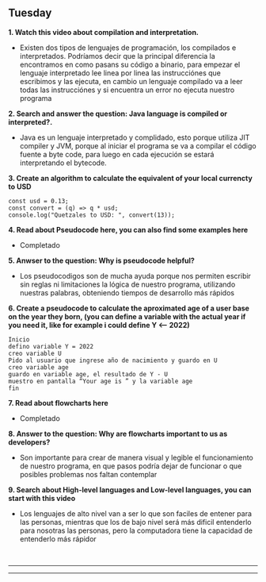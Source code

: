 ## Tuesday

**1. Watch this video about compilation and interpretation.**

- Existen dos tipos de lenguajes de programación, los compilados e interpretados.
  Podríamos decir que la principal diferencia la encontramos en como pasans su código a binario, para empezar el lenguaje interpretado lee linea por linea las instrucciónes que escribimos y las ejecuta, en cambio un lenguaje compilado va a leer todas las instrucciónes y si encuentra un error no ejecuta nuestro programa

**2. Search and answer the question: Java language is compiled or interpreted?.**

- Java es un lenguaje interpretado y complidado, esto porque utiliza JIT compiler y JVM, porque al iniciar el programa se va a compilar el código fuente a byte code, para luego en cada ejecución se estará interpretando el bytecode.

**3. Create an algorithm to calculate the equivalent of your local currencty to USD**

```
const usd = 0.13;
const convert = (q) => q * usd;
console.log("Quetzales to USD: ", convert(13));
```

**4. Read about Pseudocode here, you can also find some examples here**

- Completado

**5. Anwser to the question: Why is pseudocode helpful?**

- Los pseudocodigos son de mucha ayuda porque nos permiten escribir sin reglas ni limitaciones la lógica de nuestro programa, utilizando nuestras palabras, obteniendo tiempos de desarrollo más rápidos

**6. Create a pseudocode to calculate the aproximated age of a user base on the year they born, (you can define a variable with the actual year if you need it, like for example i could define Y <-- 2022)**

```
Inicio
defino variable Y = 2022
creo variable U
Pido al usuario que ingrese año de nacimiento y guardo en U
creo variable age
guardo en variable age, el resultado de Y - U
muestro en pantalla “Your age is ” y la variable age
fin
```

**7. Read about flowcharts here**

- Completado

**8. Answer to the question: Why are flowcharts important to us as developers?**

- Son importante para crear de manera visual y legible el funcionamiento de nuestro programa, en que pasos podría dejar de funcionar o que posibles problemas nos faltan contemplar

**9. Search about High-level languages and Low-level languages, you can start with this video**

- Los lenguajes de alto nivel van a ser lo que son faciles de entener para las personas, mientras que los de bajo nivel será más dificil entenderlo para nosotras las personas, pero la computadora tiene la capacidad de entenderlo más rápidor

<br>
<hr>
<hr>
<br>

